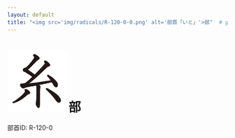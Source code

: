 ```yaml
---
layout: default
title: "<img src='img/radicals/R-120-0-0.png' alt='部首「いと」'>部"  # glyphをタイトルに使用
---
```


# <img src='img/radicals/R-120-0-0.png' alt='部首「いと」'>部
部首ID: R-120-0
